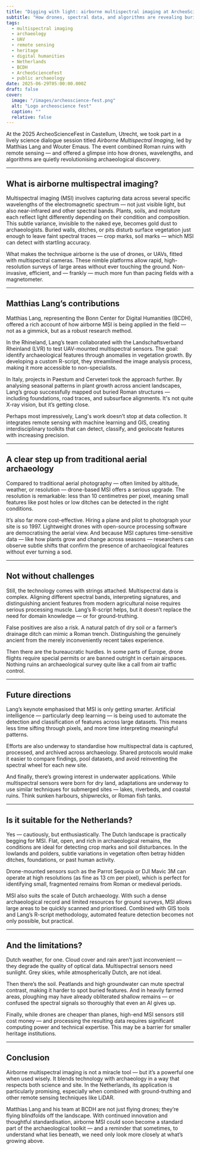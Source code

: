 ```yaml
---
title: "Digging with light: airborne multispectral imaging at ArcheoScienceFest"
subtitle: "How drones, spectral data, and algorithms are revealing buried pasts across Europe — without lifting a spade"
tags:
  - multispectral imaging
  - archaeology
  - UAV
  - remote sensing
  - heritage
  - digital humanities
  - Netherlands
  - BCDH
  - ArcheoScienceFest
  - public archaeology
date: 2025-06-29T05:00:00.000Z
draft: false
cover:
  image: "/images/archeoscience-fest.png"
  alt: "Logo archeoscience fest" 
  caption: ""
  relative: false 
---
```


At the 2025 ArcheoScienceFest in Castellum, Utrecht, we took part in a lively science dialogue session titled *Airborne Multispectral Imaging*, led by Matthias Lang and Wouter Emaus. The event combined Roman ruins with remote sensing — and offered a glimpse into how drones, wavelengths, and algorithms are quietly revolutionising archaeological discovery.

---

## What is airborne multispectral imaging?

Multispectral imaging (MSI) involves capturing data across several specific wavelengths of the electromagnetic spectrum — not just visible light, but also near-infrared and other spectral bands. Plants, soils, and moisture each reflect light differently depending on their condition and composition. This subtle variance, invisible to the naked eye, becomes gold dust to archaeologists. Buried walls, ditches, or pits disturb surface vegetation just enough to leave faint spectral traces — crop marks, soil marks — which MSI can detect with startling accuracy.

What makes the technique airborne is the use of drones, or UAVs, fitted with multispectral cameras. These nimble platforms allow rapid, high-resolution surveys of large areas without ever touching the ground. Non-invasive, efficient, and — frankly — much more fun than pacing fields with a magnetometer.

---

## Matthias Lang’s contributions

Matthias Lang, representing the Bonn Center for Digital Humanities (BCDH), offered a rich account of how airborne MSI is being applied in the field — not as a gimmick, but as a robust research method.

In the Rhineland, Lang’s team collaborated with the Landschaftsverband Rheinland (LVR) to test UAV-mounted multispectral sensors. The goal: identify archaeological features through anomalies in vegetation growth. By developing a custom R-script, they streamlined the image analysis process, making it more accessible to non-specialists.

In Italy, projects in Paestum and Cerveteri took the approach further. By analysing seasonal patterns in plant growth across ancient landscapes, Lang’s group successfully mapped out buried Roman structures — including foundations, road traces, and subsurface alignments. It's not quite X-ray vision, but it’s getting close.

Perhaps most impressively, Lang's work doesn’t stop at data collection. It integrates remote sensing with machine learning and GIS, creating interdisciplinary toolkits that can detect, classify, and geolocate features with increasing precision.

---

## A clear step up from traditional aerial archaeology

Compared to traditional aerial photography — often limited by altitude, weather, or resolution — drone-based MSI offers a serious upgrade. The resolution is remarkable: less than 10 centimetres per pixel, meaning small features like post holes or low ditches can be detected in the right conditions.

It’s also far more cost-effective. Hiring a plane and pilot to photograph your site is so 1997. Lightweight drones with open-source processing software are democratising the aerial view. And because MSI captures time-sensitive data — like how plants grow and change across seasons — researchers can observe subtle shifts that confirm the presence of archaeological features without ever turning a sod.

---

## Not without challenges

Still, the technology comes with strings attached. Multispectral data is complex. Aligning different spectral bands, interpreting signatures, and distinguishing ancient features from modern agricultural noise requires serious processing muscle. Lang’s R-script helps, but it doesn’t replace the need for domain knowledge — or for ground-truthing.

False positives are also a risk. A natural patch of dry soil or a farmer’s drainage ditch can mimic a Roman trench. Distinguishing the genuinely ancient from the merely inconveniently recent takes experience.

Then there are the bureaucratic hurdles. In some parts of Europe, drone flights require special permits or are banned outright in certain airspaces. Nothing ruins an archaeological survey quite like a call from air traffic control.

---

## Future directions

Lang’s keynote emphasised that MSI is only getting smarter. Artificial intelligence — particularly deep learning — is being used to automate the detection and classification of features across large datasets. This means less time sifting through pixels, and more time interpreting meaningful patterns.

Efforts are also underway to standardise how multispectral data is captured, processed, and archived across archaeology. Shared protocols would make it easier to compare findings, pool datasets, and avoid reinventing the spectral wheel for each new site.

And finally, there’s growing interest in underwater applications. While multispectral sensors were born for dry land, adaptations are underway to use similar techniques for submerged sites — lakes, riverbeds, and coastal ruins. Think sunken harbours, shipwrecks, or Roman fish tanks.

---

## Is it suitable for the Netherlands?

Yes — cautiously, but enthusiastically. The Dutch landscape is practically begging for MSI. Flat, open, and rich in archaeological remains, the conditions are ideal for detecting crop marks and soil disturbances. In the lowlands and polders, subtle variations in vegetation often betray hidden ditches, foundations, or past human activity.

Drone-mounted sensors such as the Parrot Sequoia or DJI Mavic 3M can operate at high resolutions (as fine as 13 cm per pixel), which is perfect for identifying small, fragmented remains from Roman or medieval periods.

MSI also suits the scale of Dutch archaeology. With such a dense archaeological record and limited resources for ground surveys, MSI allows large areas to be quickly scanned and prioritised. Combined with GIS tools and Lang’s R-script methodology, automated feature detection becomes not only possible, but practical.

---

## And the limitations?

Dutch weather, for one. Cloud cover and rain aren’t just inconvenient — they degrade the quality of optical data. Multispectral sensors need sunlight. Grey skies, while atmospherically Dutch, are not ideal.

Then there’s the soil. Peatlands and high groundwater can mute spectral contrast, making it harder to spot buried features. And in heavily farmed areas, ploughing may have already obliterated shallow remains — or confused the spectral signals so thoroughly that even an AI gives up.

Finally, while drones are cheaper than planes, high-end MSI sensors still cost money — and processing the resulting data requires significant computing power and technical expertise. This may be a barrier for smaller heritage institutions.

---

## Conclusion

Airborne multispectral imaging is not a miracle tool — but it’s a powerful one when used wisely. It blends technology with archaeology in a way that respects both science and site. In the Netherlands, its application is particularly promising, especially when combined with ground-truthing and other remote sensing techniques like LiDAR.

Matthias Lang and his team at BCDH are not just flying drones; they’re flying blindfolds off the landscape. With continued innovation and thoughtful standardisation, airborne MSI could soon become a standard part of the archaeological toolkit — and a reminder that sometimes, to understand what lies beneath, we need only look more closely at what’s growing above.
